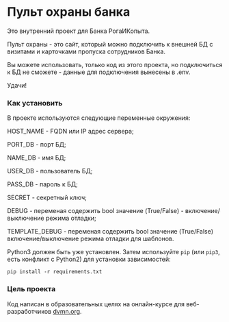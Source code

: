 # Пульт охраны банка

Это внутренний проект для Банка РогаИКопыта.

Пульт охраны - это сайт, который можно подключить к внешней БД 
с визитами и карточками пропуска сотрудников Банка.

Вы можете использовать, только код из этого проекта, но подключиться к БД
не сможете - данные для подключения вынесены в .env.

Удачи!

### Как установить

В проекте используются следующие переменные окружения:

HOST_NAME - FQDN или IP адрес сервера;

PORT_DB - порт БД;

NAME_DB - имя БД;

USER_DB - пользователь БД;

PASS_DB - пароль к БД;

SECRET - секретный ключ;

DEBUG - переменая содержить bool значение (True/False) - включение/выключение режима отладки;

TEMPLATE_DEBUG - переменая содержить bool значение (True/False) включение/выключение режима отладки для шаблонов.


Python3 должен быть уже установлен. 
Затем используйте `pip` (или `pip3`, есть конфликт с Python2) для установки зависимостей:
```
pip install -r requirements.txt
```

### Цель проекта

Код написан в образовательных целях на онлайн-курсе для веб-разработчиков [dvmn.org](https://dvmn.org/).